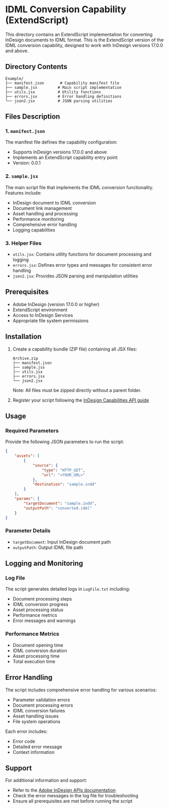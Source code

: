 # IDML Conversion Capability (ExtendScript)

This directory contains an ExtendScript implementation for converting InDesign documents to IDML format. This is the ExtendScript version of the IDML conversion capability, designed to work with InDesign versions 17.0.0 and above.

## Directory Contents

```
Example/
├── manifest.json       # Capability manifest file
├── sample.jsx         # Main script implementation
├── utils.jsx          # Utility functions
├── errors.jsx         # Error handling definitions
└── json2.jsx          # JSON parsing utilities
```

## Files Description

### 1. `manifest.json`
The manifest file defines the capability configuration:
- Supports InDesign versions 17.0.0 and above
- Implements an ExtendScript capability entry point
- Version: 0.0.1

### 2. `sample.jsx`
The main script file that implements the IDML conversion functionality. Features include:
- InDesign document to IDML conversion
- Document link management
- Asset handling and processing
- Performance monitoring
- Comprehensive error handling
- Logging capabilities

### 3. Helper Files
- `utils.jsx`: Contains utility functions for document processing and logging
- `errors.jsx`: Defines error types and messages for consistent error handling
- `json2.jsx`: Provides JSON parsing and manipulation utilities

## Prerequisites

- Adobe InDesign (version 17.0.0 or higher)
- ExtendScript environment
- Access to InDesign Services
- Appropriate file system permissions

## Installation

1. Create a capability bundle (ZIP file) containing all JSX files:
   ```
   Archive.zip  
   ├── manifest.json  
   ├── sample.jsx
   ├── utils.jsx
   ├── errors.jsx
   └── json2.jsx
   ```
   Note: All files must be zipped directly without a parent folder.

2. Register your script following the [InDesign Capabilities API guide](https://developer.adobe.com/firefly-services/docs/indesign-apis/how-tos/working-with-capabilities-api/)

## Usage

### Required Parameters

Provide the following JSON parameters to run the script:

```json
{
    "assets": [
        {
            "source": {
                "type": "HTTP_GET",
                "url": "<YOUR_URL>"
            },
            "destination": "sample.indd"
        }
    ],
    "params": {
        "targetDocument": "sample.indd",
        "outputPath": "converted.idml"
    }
}
```

### Parameter Details
- `targetDocument`: Input InDesign document path
- `outputPath`: Output IDML file path

## Logging and Monitoring

### Log File
The script generates detailed logs in `LogFile.txt` including:
- Document processing steps
- IDML conversion progress
- Asset processing status
- Performance metrics
- Error messages and warnings

### Performance Metrics
- Document opening time
- IDML conversion duration
- Asset processing time
- Total execution time

## Error Handling

The script includes comprehensive error handling for various scenarios:
- Parameter validation errors
- Document processing errors
- IDML conversion failures
- Asset handling issues
- File system operations

Each error includes:
- Error code
- Detailed error message
- Context information

## Support

For additional information and support:
- Refer to the [Adobe InDesign APIs documentation](https://developer.adobe.com/firefly-services/docs/indesign-apis/)
- Check the error messages in the log file for troubleshooting
- Ensure all prerequisites are met before running the script

